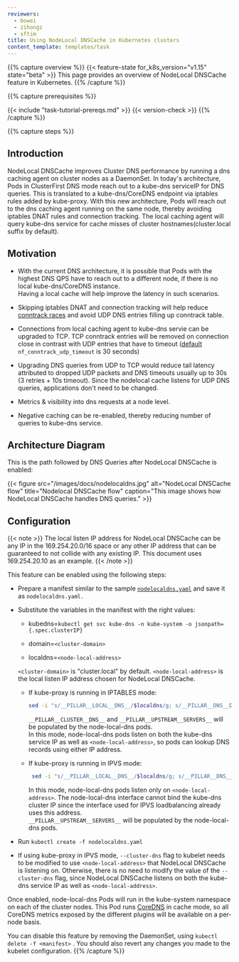 ```yaml
---
reviewers:
  - bowei
  - zihongz
  - sftim
title: Using NodeLocal DNSCache in Kubernetes clusters
content_template: templates/task
---
```


{{% capture overview %}}
{{< feature-state for_k8s_version="v1.15" state="beta" >}} This page provides an
overview of NodeLocal DNSCache feature in Kubernetes. {{% /capture %}}

{{% capture prerequisites %}}

{{< include "task-tutorial-prereqs.md" >}} {{< version-check >}}
{{% /capture %}}

{{% capture steps %}}

## Introduction

NodeLocal DNSCache improves Cluster DNS performance by running a dns caching
agent on cluster nodes as a DaemonSet. In today's architecture, Pods in
ClusterFirst DNS mode reach out to a kube-dns serviceIP for DNS queries. This is
translated to a kube-dns/CoreDNS endpoint via iptables rules added by
kube-proxy. With this new architecture, Pods will reach out to the dns caching
agent running on the same node, thereby avoiding iptables DNAT rules and
connection tracking. The local caching agent will query kube-dns service for
cache misses of cluster hostnames(cluster.local suffix by default).

## Motivation

- With the current DNS architecture, it is possible that Pods with the highest
  DNS QPS have to reach out to a different node, if there is no local
  kube-dns/CoreDNS instance.  
  Having a local cache will help improve the latency in such scenarios.

- Skipping iptables DNAT and connection tracking will help reduce
  [conntrack races](https://github.com/kubernetes/kubernetes/issues/56903) and
  avoid UDP DNS entries filling up conntrack table.

- Connections from local caching agent to kube-dns servie can be upgraded to
  TCP. TCP conntrack entries will be removed on connection close in contrast
  with UDP entries that have to timeout
  ([default](https://www.kernel.org/doc/Documentation/networking/nf_conntrack-sysctl.txt)
  `nf_conntrack_udp_timeout` is 30 seconds)

- Upgrading DNS queries from UDP to TCP would reduce tail latency attributed to
  dropped UDP packets and DNS timeouts usually up to 30s (3 retries + 10s
  timeout). Since the nodelocal cache listens for UDP DNS queries, applications
  don't need to be changed.

- Metrics & visibility into dns requests at a node level.

- Negative caching can be re-enabled, thereby reducing number of queries to
  kube-dns service.

## Architecture Diagram

This is the path followed by DNS Queries after NodeLocal DNSCache is enabled:

{{< figure src="/images/docs/nodelocaldns.jpg" alt="NodeLocal DNSCache flow" title="Nodelocal DNSCache flow" caption="This image shows how NodeLocal DNSCache handles DNS queries." >}}

## Configuration

{{< note >}} The local listen IP address for NodeLocal DNSCache can be any IP in
the 169.254.20.0/16 space or any other IP address that can be guaranteed to not
collide with any existing IP. This document uses 169.254.20.10 as an example.
{{< /note >}}

This feature can be enabled using the following steps:

- Prepare a manifest similar to the sample
  [`nodelocaldns.yaml`](https://github.com/kubernetes/kubernetes/blob/master/cluster/addons/dns/nodelocaldns/nodelocaldns.yaml)
  and save it as `nodelocaldns.yaml.`
- Substitute the variables in the manifest with the right values:

  - kubedns=`kubectl get svc kube-dns -n kube-system -o jsonpath={.spec.clusterIP}`

  - domain=`<cluster-domain>`

  - localdns=`<node-local-address>`

  `<cluster-domain>` is "cluster.local" by default. `<node-local-address>` is
  the local listen IP address chosen for NodeLocal DNSCache.

  - If kube-proxy is running in IPTABLES mode:

    ```bash
    sed -i "s/__PILLAR__LOCAL__DNS__/$localdns/g; s/__PILLAR__DNS__DOMAIN__/$domain/g; s/__PILLAR__DNS__SERVER__/$kubedns/g" nodelocaldns.yaml
    ```

    `__PILLAR__CLUSTER__DNS__` and `__PILLAR__UPSTREAM__SERVERS__` will be
    populated by the node-local-dns pods.  
    In this mode, node-local-dns pods listen on both the kube-dns service IP as
    well as `<node-local-address>`, so pods can lookup DNS records using either
    IP address.

  - If kube-proxy is running in IPVS mode:

    ```bash
     sed -i "s/__PILLAR__LOCAL__DNS__/$localdns/g; s/__PILLAR__DNS__DOMAIN__/$domain/g; s/__PILLAR__DNS__SERVER__//g; s/__PILLAR__CLUSTER__DNS__/$kubedns/g" nodelocaldns.yaml
    ```

    In this mode, node-local-dns pods listen only on `<node-local-address>`. The
    node-local-dns interface cannot bind the kube-dns cluster IP since the
    interface used for IPVS loadbalancing already uses this address.  
     `__PILLAR__UPSTREAM__SERVERS__` will be populated by the node-local-dns pods.

- Run `kubectl create -f nodelocaldns.yaml`
- If using kube-proxy in IPVS mode, `--cluster-dns` flag to kubelet needs to be
  modified to use `<node-local-address>` that NodeLocal DNSCache is listening
  on. Otherwise, there is no need to modify the value of the `--cluster-dns`
  flag, since NodeLocal DNSCache listens on both the kube-dns service IP as well
  as `<node-local-address>`.

Once enabled, node-local-dns Pods will run in the kube-system namespace on each
of the cluster nodes. This Pod runs
[CoreDNS](https://github.com/coredns/coredns) in cache mode, so all CoreDNS
metrics exposed by the different plugins will be available on a per-node basis.

You can disable this feature by removing the DaemonSet, using
`kubectl delete -f <manifest>` . You should also revert any changes you made to
the kubelet configuration. {{% /capture %}}

